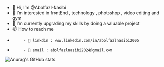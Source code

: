 - 👋 Hi, I’m @Abolfazl-Nasibi
- 👀 I’m interested in frontEnd , technology , photoshop , video editing and gym 
- 🌱 I’m currently upgrading my skills by doing a valuable project
- 📫 How to reach me :
-          - 🔵 linkdin : www.linkedin.com/in/abolfazlnasibi2005
-          - 🔵 email : abolfazlnasibi2024@gmail.com

![Anurag's GitHub stats](https://github-readme-stats.vercel.app/api?username=Abolfazl-Nasibi&show_icons=true&theme=gotham )

